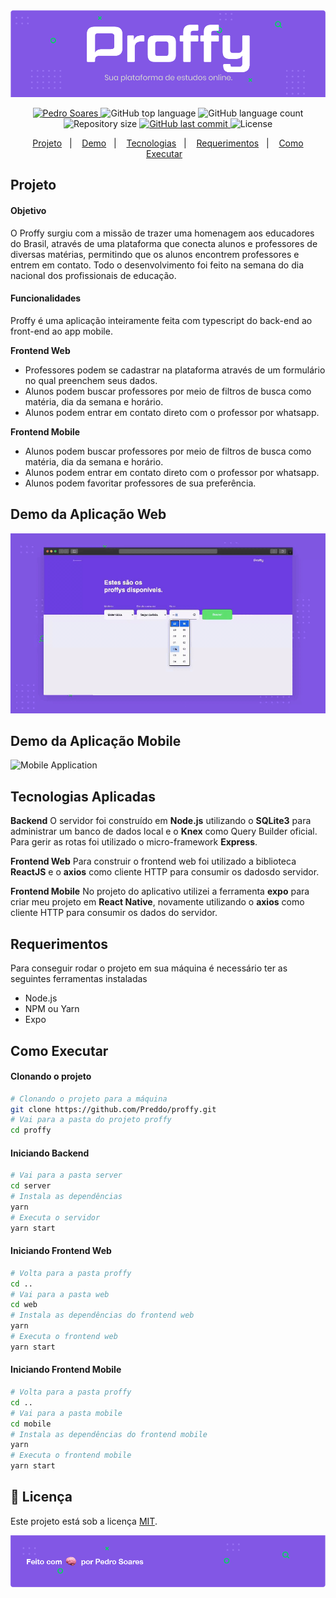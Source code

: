 <!--Banner e logo-->
<img alt="Proffy" src="./assets/Header.png"/>

<!-- Badges -->
<p align="center">
  <a target="_blank" href="https://www.linkedin.com/in/pedro-soares-0a075916a/">
      <img alt="Pedro Soares" src="https://img.shields.io/badge/-Pedro Soares-8257E5?style=flat&logo=Linkedin&logoColor=white" />
  </a>

  <img alt="GitHub top language" src="https://img.shields.io/github/languages/top/Preddo/proffy?color=774DD6">
  
  <img alt="GitHub language count" src="https://img.shields.io/github/languages/count/Preddo/proffy?color=774DD6">

  <img alt="Repository size" src="https://img.shields.io/github/repo-size/Preddo/proffy?color=774DD6">

  <a href="https://github.com/Preddo/proffy/commits/master">
    <img alt="GitHub last commit" src="https://img.shields.io/github/last-commit/Preddo/proffy?color=774DD6">
  </a>

  <img alt="License" src="https://img.shields.io/badge/license-MIT-8257E5">
</p>

<!-- Index -->
<p align="center">
  <a href="#projeto">Projeto</a>&nbsp;&nbsp;&nbsp;|&nbsp;&nbsp;&nbsp;
  <a href="#demo-da-aplicação-web">Demo</a>&nbsp;&nbsp;&nbsp;|&nbsp;&nbsp;&nbsp;
  <a href="#tecnologias-aplicadas">Tecnologias</a>&nbsp;&nbsp;&nbsp;|&nbsp;&nbsp;&nbsp;
  <a href="#requerimentos">Requerimentos</a>&nbsp;&nbsp;&nbsp;|&nbsp;&nbsp;&nbsp;
  <a href="#como-executar">Como Executar</a>&nbsp;&nbsp;&nbsp;
</p>

<!-- Projeto -->
## Projeto
#### Objetivo
O Proffy surgiu com a missão de trazer uma homenagem aos educadores do Brasil, através de uma plataforma que conecta alunos e professores de diversas matérias, permitindo que os alunos encontrem professores e entrem em contato. Todo o desenvolvimento foi feito na semana do dia nacional dos profissionais de educação.

#### Funcionalidades
Proffy é uma aplicação inteiramente feita com typescript do back-end ao front-end ao app mobile.

**Frontend Web**
* Professores podem se cadastrar na plataforma através de um formulário no qual preenchem seus dados.
* Alunos podem buscar professores por meio de filtros de busca como matéria, dia da semana e horário.
* Alunos podem entrar em contato direto com o professor por whatsapp.
  
**Frontend Mobile**
* Alunos podem buscar professores por meio de filtros de busca como matéria, dia da semana e horário.
* Alunos podem entrar em contato direto com o professor por whatsapp.
* Alunos podem favoritar professores de sua preferência.

<!-- Demo da Aplicação Web -->
## Demo da Aplicação Web
![Web Application](assets/ProffyWebDemo.gif)

<!-- Demo da Aplicação Mobile -->
## Demo da Aplicação Mobile
![Mobile Application](assets/mobileview.gif)

<!-- Tecnologias Aplicadas -->
## Tecnologias Aplicadas

**Backend**
O servidor foi construído em **Node.js** utilizando o **SQLite3** para administrar um banco de dados local e o **Knex** como Query Builder oficial. Para gerir as rotas foi utilizado o micro-framework **Express**.

**Frontend Web**
Para construir o frontend web foi utilizado a biblioteca **ReactJS** e o **axios** como cliente HTTP para consumir os dadosdo servidor.

**Frontend Mobile**
No projeto do aplicativo utilizei a ferramenta **expo** para criar meu projeto em **React Native**, novamente utilizando o **axios** como cliente HTTP para consumir os dados do servidor.

<!-- Requerimentos -->
## Requerimentos
Para conseguir rodar o projeto em sua máquina é necessário ter as seguintes ferramentas instaladas
- Node.js
- NPM ou Yarn
- Expo

<!-- Como Executar -->
## Como Executar

#### Clonando o projeto
```sh
# Clonando o projeto para a máquina
git clone https://github.com/Preddo/proffy.git
# Vai para a pasta do projeto proffy
cd proffy
```
#### Iniciando Backend
```sh
# Vai para a pasta server
cd server
# Instala as dependências
yarn
# Executa o servidor
yarn start
```
#### Iniciando Frontend Web
```sh
# Volta para a pasta proffy
cd ..
# Vai para a pasta web
cd web
# Instala as dependências do frontend web
yarn
# Executa o frontend web
yarn start
```
#### Iniciando Frontend Mobile
```sh
# Volta para a pasta proffy
cd ..
# Vai para a pasta mobile
cd mobile
# Instala as dependências do frontend mobile
yarn
# Executa o frontend mobile
yarn start
```
<!--License session-->
## 📝 Licença

Este projeto está sob a licença [MIT](./LICENSE).


<img alt="Feito com 🧠 por Pedro Soares" src="./assets/Footer.png">
